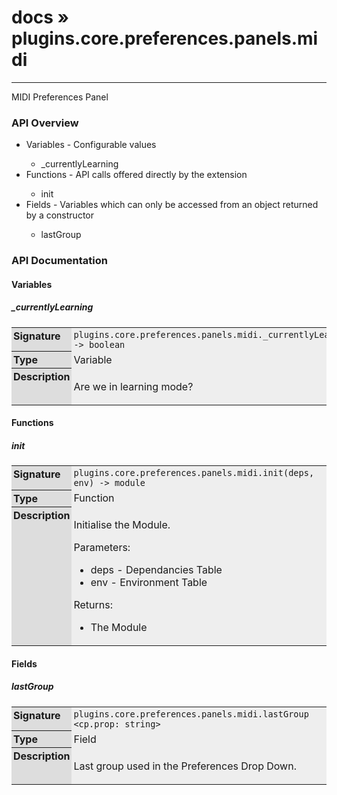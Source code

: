 # [docs](index.md) » plugins.core.preferences.panels.midi
---

MIDI Preferences Panel

<style type="text/css">
	a { text-decoration: none; }
	a:hover { text-decoration: underline; }
	th { background-color: #DDDDDD; vertical-align: top; padding: 3px; }
	td { width: 100%; background-color: #EEEEEE; vertical-align: top; padding: 3px; }
	table { width: 100% ; border: 1px solid #0; text-align: left; }
	section > table table td { width: 0; }
</style>
<link rel="stylesheet" href="../../css/docs.css" type="text/css" media="screen" />
<h3>API Overview</h3>
<ul>
<li>Variables - Configurable values</li>
  <ul>
	<li><a href="#_currentlyLearning">_currentlyLearning</a></li>
  </ul>
<li>Functions - API calls offered directly by the extension</li>
  <ul>
	<li><a href="#init">init</a></li>
  </ul>
<li>Fields - Variables which can only be accessed from an object returned by a constructor</li>
  <ul>
	<li><a href="#lastGroup">lastGroup</a></li>
  </ul>
</ul>
<h3>API Documentation</h3>
<h4 class="documentation-section">Variables</h4>
  <section id="_currentlyLearning">
	<h5><a href="#_currentlyLearning">_currentlyLearning</a></h5>
	<table>
	  <tr>
		<th>Signature</th>
		<td><code>plugins.core.preferences.panels.midi._currentlyLearning -&gt; boolean</code></td>
	  </tr>
	  <tr>
		<th>Type</th>
		<td>Variable</td>
	  </tr>
	  <tr>
		<th>Description</th>
		<td><p>Are we in learning mode?</p>
</td>
	  </tr>
	</table>
  </section>
<h4 class="documentation-section">Functions</h4>
  <section id="init">
	<h5><a href="#init">init</a></h5>
	<table>
	  <tr>
		<th>Signature</th>
		<td><code>plugins.core.preferences.panels.midi.init(deps, env) -&gt; module</code></td>
	  </tr>
	  <tr>
		<th>Type</th>
		<td>Function</td>
	  </tr>
	  <tr>
		<th>Description</th>
		<td><p>Initialise the Module.</p>
<p>Parameters:</p>
<ul>
<li>deps - Dependancies Table</li>
<li>env - Environment Table</li>
</ul>
<p>Returns:</p>
<ul>
<li>The Module</li>
</ul>
</td>
	  </tr>
	</table>
  </section>
<h4 class="documentation-section">Fields</h4>
  <section id="lastGroup">
	<h5><a href="#lastGroup">lastGroup</a></h5>
	<table>
	  <tr>
		<th>Signature</th>
		<td><code>plugins.core.preferences.panels.midi.lastGroup &lt;cp.prop: string&gt;</code></td>
	  </tr>
	  <tr>
		<th>Type</th>
		<td>Field</td>
	  </tr>
	  <tr>
		<th>Description</th>
		<td><p>Last group used in the Preferences Drop Down.</p>
</td>
	  </tr>
	</table>
  </section>
